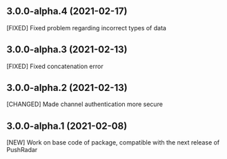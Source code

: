 ## 3.0.0-alpha.4 (2021-02-17)

[FIXED] Fixed problem regarding incorrect types of data

## 3.0.0-alpha.3 (2021-02-13)

[FIXED] Fixed concatenation error

## 3.0.0-alpha.2 (2021-02-13)

[CHANGED] Made channel authentication more secure

## 3.0.0-alpha.1 (2021-02-08)

[NEW] Work on base code of package, compatible with the next release of PushRadar
